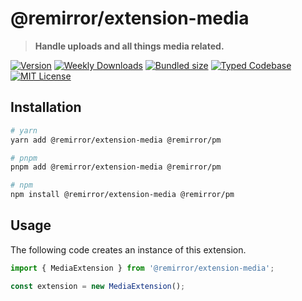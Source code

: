 # @remirror/extension-media

> **Handle uploads and all things media related.**

[![Version][version]][npm] [![Weekly Downloads][downloads-badge]][npm] [![Bundled size][size-badge]][size] [![Typed Codebase][typescript]](#) [![MIT License][license]](#)

[version]: https://flat.badgen.net/npm/v/@remirror/extension-media/next
[npm]: https://npmjs.com/package/@remirror/extension-media/v/next
[license]: https://flat.badgen.net/badge/license/MIT/purple
[size]: https://bundlephobia.com/result?p=@remirror/extension-media
[size-badge]: https://flat.badgen.net/bundlephobia/minzip/@remirror/extension-media
[typescript]: https://flat.badgen.net/badge/icon/TypeScript?icon=typescript&label
[downloads-badge]: https://badgen.net/npm/dw/@remirror/extension-media/red?icon=npm

## Installation

```bash
# yarn
yarn add @remirror/extension-media @remirror/pm

# pnpm
pnpm add @remirror/extension-media @remirror/pm

# npm
npm install @remirror/extension-media @remirror/pm
```

## Usage

The following code creates an instance of this extension.

```ts
import { MediaExtension } from '@remirror/extension-media';

const extension = new MediaExtension();
```

